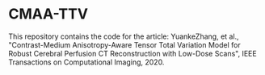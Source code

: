 # CMAA-TTV
This repository contains the code for the article:
YuankeZhang, et al., "Contrast-Medium Anisotropy-Aware Tensor Total Variation Model for Robust Cerebral Perfusion CT Reconstruction with Low-Dose Scans", IEEE Transactions on Computational Imaging, 2020.
